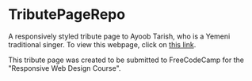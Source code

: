 # TributePageRepo
A responsively styled tribute page to Ayoob Tarish, who is a Yemeni traditional singer. To view this webpage, click on [this link](http://ayoobtarish.atwebpages.com/).


This tribute page was created to be submitted to FreeCodeCamp for the "Responsive Web Design Course". 
